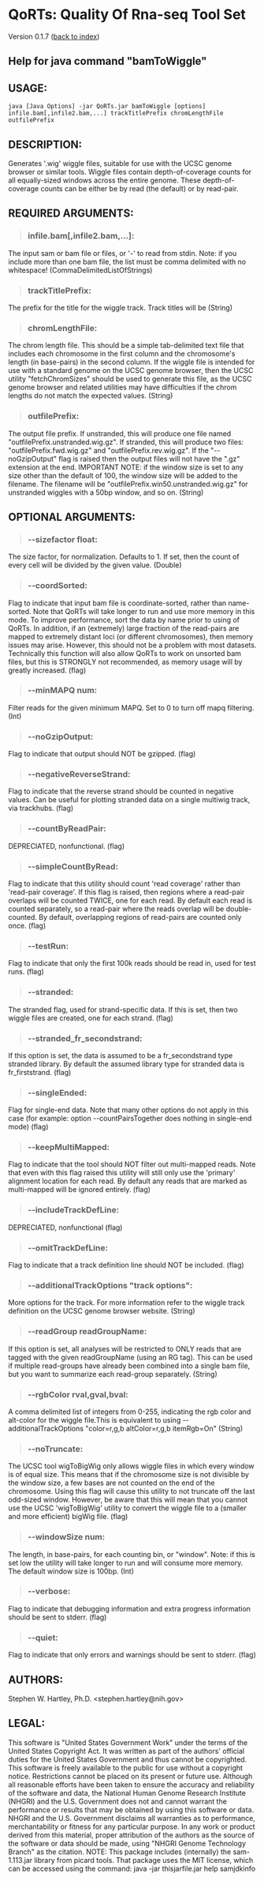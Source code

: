# QoRTs: Quality Of Rna-seq Tool Set
Version 0.1.7 ([back to index](index.html))

## Help for java command "bamToWiggle"

## USAGE:

    java [Java Options] -jar QoRTs.jar bamToWiggle [options] infile.bam[,infile2.bam,...] trackTitlePrefix chromLengthFile outfilePrefix


## DESCRIPTION:

Generates '\.wig' wiggle files, suitable for use with the UCSC genome browser or similar tools\. Wiggle files contain depth\-of\-coverage counts for all equally\-sized windows across the entire genome\. These depth\-of\-coverage counts can be either be by read \(the default\) or by read\-pair\.

## REQUIRED ARGUMENTS:
> ### infile\.bam\[,infile2\.bam,\.\.\.\]:

The input sam or bam file or files, or '\-' to read from stdin\. Note: if you include more than one bam file, the list must be comma delimited with no whitespace\! \(CommaDelimitedListOfStrings\)


> ### trackTitlePrefix:

The prefix for the title for the wiggle track\. Track titles will be  \(String\)


> ### chromLengthFile:

The chrom length file\. This should be a simple tab\-delimited text file that includes each chromosome in the first column and the chromosome's length \(in base\-pairs\) in the second column\. If the wiggle file is intended for use with a standard genome on the UCSC genome browser, then the UCSC utility "fetchChromSizes" should be used to generate this file, as the UCSC genome browser and related utilities may have difficulties if the chrom lengths do not match the expected values\. \(String\)


> ### outfilePrefix:

The output file prefix\. If unstranded, this will produce one file named "outfilePrefix\.unstranded\.wig\.gz"\. If stranded, this will produce two files: "outfilePrefix\.fwd\.wig\.gz" and "outfilePrefix\.rev\.wig\.gz"\. If the "\-\-noGzipOutput" flag is raised then the output files will not have the "\.gz" extension at the end\. IMPORTANT NOTE: if the window size is set to any size other than the default of 100, the window size will be added to the filename\. The filename will be  "outfilePrefix\.win50\.unstranded\.wig\.gz" for unstranded wiggles with a 50bp window, and so on\. \(String\)



## OPTIONAL ARGUMENTS:
> ### \-\-sizefactor float:

The size factor, for normalization\. Defaults to 1\. If set, then the count of every cell will be divided by the given value\. \(Double\)

> ### \-\-coordSorted:

Flag to indicate that input bam file is coordinate\-sorted, rather than name\-sorted\. Note that QoRTs will take longer to run and use more memory in this mode\. To improve performance, sort the data by name prior to using of QoRTs\. In addition, if an \(extremely\) large fraction of the read\-pairs are mapped to extremely distant loci \(or different chromosomes\), then memory issues may arise\. However, this should not be a problem with most datasets\. Technically this function will also allow QoRTs to work on unsorted bam files, but this is STRONGLY not recommended, as memory usage will by greatly increased\. \(flag\)

> ### \-\-minMAPQ num:

Filter reads for the given minimum MAPQ\. Set to 0 to turn off mapq filtering\. \(Int\)

> ### \-\-noGzipOutput:

Flag to indicate that output should NOT be gzipped\. \(flag\)

> ### \-\-negativeReverseStrand:

Flag to indicate that the reverse strand should be counted in negative values\. Can be useful for plotting stranded data on a single multiwig track, via trackhubs\. \(flag\)

> ### \-\-countByReadPair:

DEPRECIATED, nonfunctional\. \(flag\)

> ### \-\-simpleCountByRead:

Flag to indicate that this utility should count 'read coverage' rather than 'read\-pair coverage'\. If this flag is raised, then regions where a read\-pair overlaps will be counted TWICE, one for each read\. By default each read is counted separately, so a read\-pair where the reads overlap will be double\-counted\. By default, overlapping regions of read\-pairs are counted only once\. \(flag\)

> ### \-\-testRun:

Flag to indicate that only the first 100k reads should be read in, used for test runs\. \(flag\)

> ### \-\-stranded:

The stranded flag, used for strand\-specific data\. If this is set, then two wiggle files are created, one for each strand\. \(flag\)

> ### \-\-stranded\_fr\_secondstrand:

If this option is set, the data is assumed to be a fr\_secondstrand type stranded library\. By default the assumed library type for stranded data is fr\_firststrand\. \(flag\)

> ### \-\-singleEnded:

Flag for single\-end data\. Note that many other options do not apply in this case \(for example: option \-\-countPairsTogether does nothing in single\-end mode\) \(flag\)

> ### \-\-keepMultiMapped:

Flag to indicate that the tool should NOT filter out multi\-mapped reads\. Note that even with this flag raised this utility will still only use the 'primary' alignment location for each read\. By default any reads that are marked as multi\-mapped will be ignored entirely\. \(flag\)

> ### \-\-includeTrackDefLine:

DEPRECIATED, nonfunctional \(flag\)

> ### \-\-omitTrackDefLine:

Flag to indicate that a track definition line should NOT be included\. \(flag\)

> ### \-\-additionalTrackOptions "track options":

More options for the track\. For more information refer to the wiggle track definition on the UCSC genome browser website\. \(String\)

> ### \-\-readGroup readGroupName:

If this option is set, all analyses will be restricted to ONLY reads that are tagged with the given readGroupName \(using an RG tag\)\. This can be used if multiple read\-groups have already been combined into a single bam file, but you want to summarize each read\-group separately\. \(String\)

> ### \-\-rgbColor rval,gval,bval:

A comma delimited list of integers from 0\-255, indicating the rgb color and alt\-color for the wiggle file\.This is equivalent to using \-\-additionalTrackOptions "color=r,g,b altColor=r,g,b itemRgb=On" \(String\)

> ### \-\-noTruncate:

The UCSC tool wigToBigWig only allows wiggle files in which every window is of equal size\. This means that if the chromosome size is not divisible by the window size, a few bases are not counted on the end of the chromosome\. Using this flag will cause this utility to not truncate off the last odd\-sized window\. However, be aware that this will mean that you cannot use the UCSC 'wigToBigWig' utility to convert the wiggle file to a \(smaller and more efficient\) bigWig file\. \(flag\)

> ### \-\-windowSize num:

The length, in base\-pairs, for each counting bin, or "window"\. Note: if this is set low the utility will take longer to run and will consume more memory\. The default window size is 100bp\. \(Int\)

> ### \-\-verbose:

Flag to indicate that debugging information and extra progress information should be sent to stderr\. \(flag\)

> ### \-\-quiet:

Flag to indicate that only errors and warnings should be sent to stderr\. \(flag\)

## AUTHORS:

Stephen W\. Hartley, Ph\.D\. <stephen\.hartley@nih\.gov>

## LEGAL:

 This software is "United States Government Work" under the terms of the United States Copyright  Act\.  It was written as part of the authors' official duties for the United States Government and  thus cannot be copyrighted\.  This software is freely available to the public for use without a  copyright notice\.  Restrictions cannot be placed on its present or future use\.  Although all reasonable efforts have been taken to ensure the accuracy and reliability of the  software and data, the National Human Genome Research Institute \(NHGRI\) and the U\.S\. Government  does not and cannot warrant the performance or results that may be obtained by using this software  or data\.  NHGRI and the U\.S\. Government disclaims all warranties as to performance, merchantability  or fitness for any particular purpose\.  In any work or product derived from this material, proper attribution of the authors as the source  of the software or data should be made, using "NHGRI Genome Technology Branch" as the citation\.  NOTE: This package includes \(internally\) the sam\-1\.113\.jar library from picard tools\. That package uses the MIT license, which can be accessed using the command:  java \-jar thisjarfile\.jar help samjdkinfo

